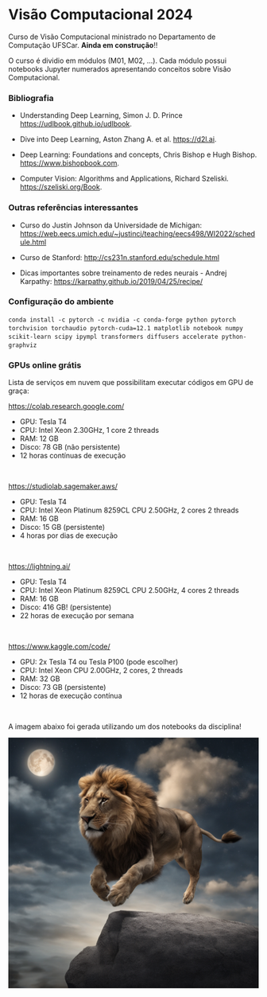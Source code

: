 # Visão Computacional 2024

Curso de Visão Computacional ministrado no Departamento de Computação UFSCar. **Ainda em construção**!!

O curso é dividio em módulos (M01, M02, ...). Cada módulo possui notebooks Jupyter numerados apresentando conceitos sobre Visão Computacional.

### Bibliografia

* Understanding Deep Learning, Simon J. D. Prince
https://udlbook.github.io/udlbook.

* Dive into Deep Learning, Aston Zhang A. et al. https://d2l.ai.

* Deep Learning: Foundations and concepts, Chris Bishop e Hugh Bishop. https://www.bishopbook.com.

* Computer Vision: Algorithms and Applications, Richard Szeliski. https://szeliski.org/Book.


### Outras referências interessantes

* Curso do Justin Johnson da Universidade de Michigan: 
https://web.eecs.umich.edu/~justincj/teaching/eecs498/WI2022/schedule.html

* Curso de Stanford: http://cs231n.stanford.edu/schedule.html

* Dicas importantes sobre treinamento de redes neurais - Andrej Karpathy:  https://karpathy.github.io/2019/04/25/recipe/

### Configuração do ambiente

`conda install -c pytorch -c nvidia -c conda-forge python pytorch torchvision torchaudio pytorch-cuda=12.1 matplotlib notebook numpy scikit-learn scipy ipympl transformers diffusers accelerate python-graphviz`

### GPUs online grátis

Lista de serviços em nuvem que possibilitam executar códigos em GPU de graça:

https://colab.research.google.com/
* GPU: Tesla T4
* CPU: Intel Xeon 2.30GHz, 1 core 2 threads
* RAM: 12 GB
* Disco: 78 GB (não persistente)
* 12 horas contínuas de execução

<br/>

https://studiolab.sagemaker.aws/
* GPU: Tesla T4
* CPU: Intel Xeon Platinum 8259CL CPU 2.50GHz, 2 cores 2 threads
* RAM: 16 GB
* Disco: 15 GB (persistente)
* 4 horas por dias de execução

<br/>

https://lightning.ai/
* GPU: Tesla T4
* CPU: Intel Xeon Platinum 8259CL CPU 2.50GHz, 4 cores 2 threads
* RAM: 16 GB
* Disco: 416 GB! (persistente)
* 22 horas de execução por semana

<br/>

https://www.kaggle.com/code/
* GPU: 2x Tesla T4 ou Tesla P100   (pode escolher)
* CPU: Intel Xeon CPU 2.00GHz, 2 cores, 2 threads
* RAM: 32 GB
* Disco: 73 GB (persistente)
* 12 horas de execução contínua

<br/>

A imagem abaixo foi gerada utilizando um dos notebooks da disciplina!

![](data/leao.png)